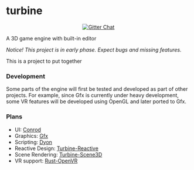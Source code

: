 # turbine

<p align="center">
  <a href="https://gitter.im/PistonDevelopers/turbine">
    <img src="https://img.shields.io/badge/GITTER-join%20chat-green.svg?style=flat-square" alt="Gitter Chat">
  </a>
</p>

A 3D game engine with built-in editor

*Notice! This project is in early phase. Expect bugs and missing features.*

This is a project to put together

### Development

Some parts of the engine will first be tested and developed as part of other projects.
For example, since Gfx is currently under heavy development,
some VR features will be developed using OpenGL and later ported to Gfx.

### Plans

- UI: [Conrod](https://github.com/pistondevelopers/conrod)
- Graphics: [Gfx](https://github.com/gfx-rs/gfx)
- Scripting: [Dyon](https://github.com/pistondevelopers/dyon)
- Reactive Design: [Turbine-Reactive](./reactive)
- Scene Rendering: [Turbine-Scene3D](./scene3d)
- VR support: [Rust-OpenVR](https://github.com/rust-openvr/rust-openvr)
